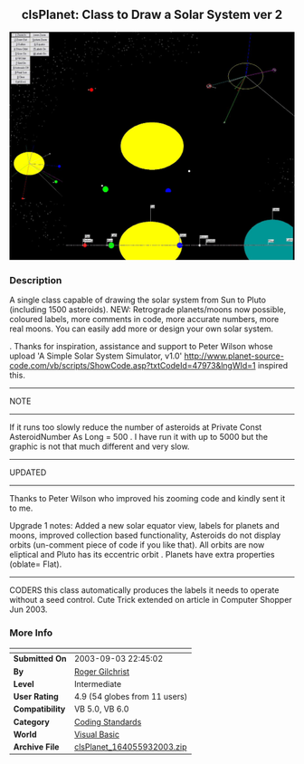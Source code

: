 ﻿<div align="center">

## clsPlanet: Class to Draw a Solar System ver 2

<img src="PIC2003932244393215.jpg">
</div>

### Description



A single class capable of drawing the solar system from Sun to Pluto (including 1500 asteroids). NEW: Retrograde planets/moons now possible, coloured labels, more comments in code, more accurate numbers, more real moons. You can easily add more or design your own solar system.

. Thanks for inspiration, assistance and support to Peter Wilson whose upload 'A Simple Solar System Simulator, v1.0' http://www.planet-source-code.com/vb/scripts/ShowCode.asp?txtCodeId=47973&lngWId=1 inspired this. 

----

NOTE

----

If it runs too slowly reduce the number of asteroids at Private Const AsteroidNumber As Long = 500 . I have run it with up to 5000 but the graphic is not that much different and very slow. 

----

UPDATED

----

Thanks to Peter Wilson who improved his zooming code and kindly sent it to me.

Upgrade 1 notes: Added a new solar equator view, labels for planets and moons, improved collection based functionality, Asteroids do not display orbits (un-comment piece of code if you like that). All orbits are now eliptical and Pluto has its eccentric orbit . Planets have extra properties (oblate= Flat). 

----

CODERS this class automatically produces the labels it needs to operate without a seed control. Cute Trick extended on article in Computer Shopper Jun 2003.
 
### More Info
 


<span>             |<span>
---                |---
**Submitted On**   |2003-09-03 22:45:02
**By**             |[Roger Gilchrist](https://github.com/Planet-Source-Code/PSCIndex/blob/master/ByAuthor/roger-gilchrist.md)
**Level**          |Intermediate
**User Rating**    |4.9 (54 globes from 11 users)
**Compatibility**  |VB 5\.0, VB 6\.0
**Category**       |[Coding Standards](https://github.com/Planet-Source-Code/PSCIndex/blob/master/ByCategory/coding-standards__1-43.md)
**World**          |[Visual Basic](https://github.com/Planet-Source-Code/PSCIndex/blob/master/ByWorld/visual-basic.md)
**Archive File**   |[clsPlanet\_164055932003\.zip](https://github.com/Planet-Source-Code/roger-gilchrist-clsplanet-class-to-draw-a-solar-system-ver-2__1-48229/archive/master.zip)








